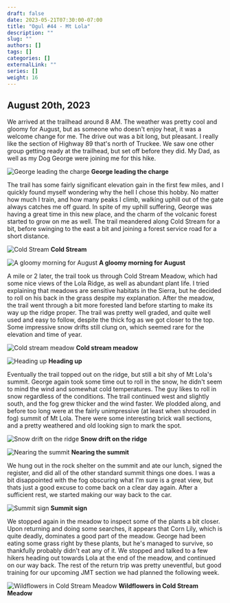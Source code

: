 ```yaml
---
draft: false
date: 2023-05-21T07:30:00-07:00
title: "Ogul #44 - Mt Lola"
description: ""
slug: ""
authors: []
tags: []
categories: []
externalLink: ""
series: []
weight: 16
---
```

## August 20th, 2023

We arrived at the trailhead around 8 AM. The weather was pretty cool and gloomy for August, but as someone who doesn't enjoy heat, it was a welcome change for me. The drive out was a bit long, but pleasant. I really like the section of Highway 89 that's north of Truckee. We saw one other group getting ready at the trailhead, but set off before they did. My Dad, as well as my Dog George were joining me for this hike. 


![George leading the charge](https://s3.us-west-1.wasabisys.com/web-assets/lola-8-20-23/PXL_20230820_200046936.jpg?classes=shadow)
**George leading the charge**

The trail has some fairly significant elevation gain in the first few miles, and I quickly found myself wondering why the hell I chose this hobby. No matter how much I train, and how many peaks I climb, walking uphill out of the gate always catches me off guard. In spite of my uphill suffering, George was having a great time in this new place, and the charm of the volcanic forest started to grow on me as well. The trail meandered along Cold Stream for a bit, before swinging to the east a bit and joining a forest service road for a short distance. 

![Cold Stream](https://s3.us-west-1.wasabisys.com/web-assets/lola-8-20-23/PXL_20230820_154620498.jpg?classes=shadow)
**Cold Stream**

![A gloomy morning for August](https://s3.us-west-1.wasabisys.com/web-assets/lola-8-20-23/PXL_20230820_152724268.jpg?classes=shadow)
**A gloomy morning for August**

A mile or 2 later, the trail took us through Cold Stream Meadow, which had some nice views of the Lola Ridge, as well as abundant plant life. I tried explaining that meadows are sensitive habitats in the Sierra, but he decided to roll on his back in the grass despite my explanation. After the meadow, the trail went through a bit more forested land before starting to make its way up the ridge proper. The trail was pretty well graded, and quite well used and easy to follow, despite the thick fog as we got closer to the top. Some impressive snow drifts still clung on, which seemed rare for the elevation and time of year.

![Cold stream meadow](https://s3.us-west-1.wasabisys.com/web-assets/lola-8-20-23/PXL_20230820_162117984.jpg?classes=shadow)
**Cold stream meadow**

![Heading up](https://s3.us-west-1.wasabisys.com/web-assets/lola-8-20-23/PXL_20230820_165510068.jpg?classes=shadow)
**Heading up**

Eventually the trail topped out on the ridge, but still a bit shy of Mt Lola's summit. George again took some time out to roll in the snow, he didn't seem to mind the wind and somewhat cold temperatures. The guy likes to roll in snow regardless of the conditions. The trail continued west and slightly south, and the fog grew thicker and the wind faster. We plodded along, and before too long were at the fairly unimpressive (at least when shrouded in fog) summit of Mt Lola. There were some interesting brick wall sections, and a pretty weathered and old looking sign to mark the spot. 

![Snow drift on the ridge](https://s3.us-west-1.wasabisys.com/web-assets/lola-8-20-23/PXL_20230820_172354356.jpg?classes=shadow)
**Snow drift on the ridge**

![Nearing the summit](https://s3.us-west-1.wasabisys.com/web-assets/lola-8-20-23/PXL_20230820_174329498.jpg?classes=shadow)
**Nearing the summit**

We hung out in the rock shelter on the summit and ate our lunch, signed the register, and did all of the other standard summit things one does. I was a bit disappointed with the fog obscuring what I'm sure is a great view, but thats just a good excuse to come back on a clear day again. After a sufficient rest, we started making our way back to the car.

![Summit sign](https://s3.us-west-1.wasabisys.com/web-assets/lola-8-20-23/PXL_20230820_174401384.jpg?classes=shadow)
**Summit sign**

We stopped again in the meadow to inspect some of the plants a bit closer. Upon returning and doing some searches, it appears that Corn Lily, which is quite deadly, dominates a good part of the meadow. George had been eating some grass right by these plants, but he's managed to survive, so thankfully probably didn't eat any of it. We stopped and talked to a few hikers heading out towards Lola at the end of the meadow, and continued on our way back. The rest of the return trip was pretty uneventful, but good training for our upcoming JMT section we had planned the following week.

![Wildflowers in Cold Stream Meadow](https://s3.us-west-1.wasabisys.com/web-assets/lola-8-20-23/PXL_20230820_190504378.jpg?classes=shadow)
**Wildflowers in Cold Stream Meadow**

